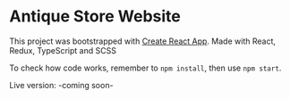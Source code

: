 # Antique Store Website

This project was bootstrapped with [Create React App](https://github.com/facebook/create-react-app).
Made with React, Redux, TypeScript and SCSS

To check how code works, remember to `npm install`, then use `npm start`.

Live version: -coming soon-
